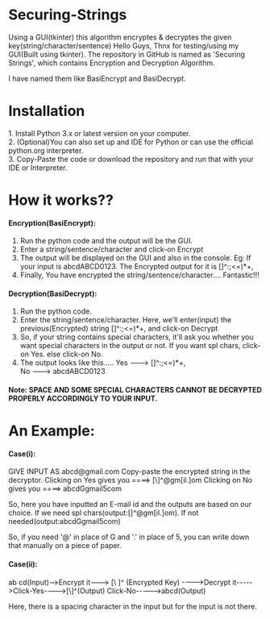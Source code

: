 # Securing-Strings
Using a GUI(tkinter) this algorithm encryptes &amp; decryptes the given key(string/character/sentence)
Hello Guys, 
Thnx for testing/using my GUI(Built using tkinter). The repository in GitHub is named as 'Securing Strings', which contains Encryption and Decryption Algorithm.

I have named them like BasiEncrypt and BasiDecrypt. 
<h1>Installation</h1>
1. Install Python 3.x or latest version on your computer.<br>
2. (Optional)You can also set up and IDE for Python or can use the official python.org interpreter.<br>
3. Copy-Paste the code  or download the repository and run that with your IDE or Interpreter.<br>
<h1>How it works??</h1>

<h4>Encryption(BasiEncrypt):</h4>

1. Run the python code and the output will be the GUI.
2. Enter a string/sentence/character and click-on Encrypt
3. The output will be displayed on the GUI and also in the console.
Eg: If your input is abcdABCD0123. The Encrypted output for it is [\]^:;<=)*+,
4. Finally, You have encrypted the string/sentence/character.... Fantastic!!!

<h4>Decryption(BasiDecrypt):</h4>

1. Run the python code.
2. Enter the string/sentence/character. Here, we'll enter(input) the previous(Encrypted) string [\]^:;<=)*+, and click-on Decrypt
3. So, if your string contains special characters, it'll ask you whether you want special characters in the output or not.
   If you want spl chars, click-on Yes. else click-on No.
4. The output looks like this.....
   Yes ---> [\]^:;<=)*+,  
   No  ---> abcdABCD0123

<h4>Note: SPACE AND SOME SPECIAL CHARACTERS CANNOT BE DECRYPTED PROPERLY ACCORDINGLY TO YOUR INPUT.</h4>

<h1>An Example:</h1> 

<h4>Case(i):</h4>
GIVE INPUT AS abcd@gmail.com
Copy-paste the encrypted string in the decryptor.
Clicking on Yes gives you ====> [\]^@gm[il.]om
Clicking on No gives you  ====> abcdGgmail5com

So, here you have inputted an E-mail id and the outputs are based on our choice. If we need spl chars(output:[\]^@gm[il.]om). If not needed(output:abcdGgmail5com)

So, if you need '@' in place of G and '.' in place of 5, you can write down that manually on a piece of paper.

<h4>Case(ii):</h4>
ab cd(Input)-->Encrypt it---> [\ ]^ (Encrypted Key) ---->Decrypt it----->Click-Yes---->[\]^(Output)
             							         Click-No----->abcd(Output)

Here, there is a spacing character in the input but for the input is not there.
